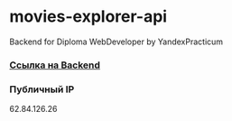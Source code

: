 # movies-explorer-api
Backend for Diploma WebDeveloper by YandexPracticum

### [Ссылка на Backend](https://api.diploma.kazantseva.nomoredomains.sbs/)

### Публичный IP
62.84.126.26
